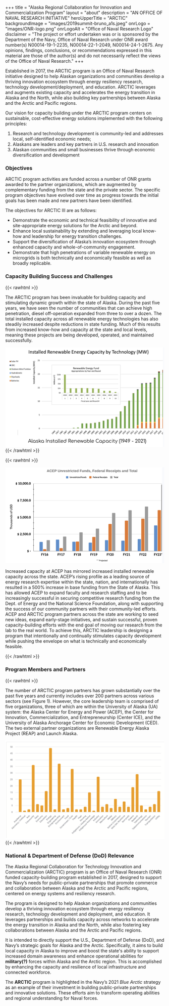+++
title = "Alaska Regional Collaboration for Innovation and Commercialization Program"
layout = "about"
description = "AN OFFICE OF NAVAL RESEARCH INITIATIVE"
heroUpperTitle = "ARCTIC"
backgroundImage = "images/2019summit-bruno_a1s.jpeg"
onrLogo = "images/ONR-logo.png"
onrLogoAlt = "Office of Naval Research Logo"
disclaimer = "The project or effort undertaken was or is sponsored by the Department of the Navy, Office of Naval Research under ONR award number(s) N00014-19-1-2235, N00014-22-1-2049, N00014-24-1-2675. Any opinions, findings, conclusions, or recommendations expressed in this material are those of the author(s) and do not necessarily reflect the views of the Office of Naval Research."
+++

Established in 2017, the ARCTIC program is an Office of Naval Research initiative designed to help Alaskan organizations and communities develop a thriving innovation ecosystem through energy resiliency research, technology development/deployment, and education. ARCTIC leverages and augments existing capacity and accelerates the energy transition in Alaska and the North, while also building key partnerships between Alaska and the Arctic and Pacific regions.

Our vision for capacity building under the ARCTIC program centers on sustainable, cost-effective energy solutions implemented with the following principles:

1. Research and technology development is community-led and addresses local, self-identified economic needs;
2. Alaskans are leaders and key partners in U.S. research and innovation
3. Alaskan communities and small businesses thrive through economic diversification and development

### Objectives

ARCTIC program activities are funded across a number of ONR grants awarded to the partner organizations, which are augmented by complementary funding from the state and the private sector. The specific program objectives have evolved over time as progress towards the initial goals has been made and new partners have been identified.

The objectives for ARCTIC III are as follows:

- Demonstrate the economic and technical feasibility of innovative and site-appropriate energy solutions for the Arctic and beyond.
- Enhance local sustainability by extending and leveraging local know-how and leadership for energy transition challenges.
- Support the diversification of Alaska’s innovation ecosystem through enhanced capacity and whole-of-community engagement.
- Demonstrate that high penetrations of variable renewable energy on microgrids is both technically and economically feasible as well as broadly replicable.


### Capacity Building Success and Challenges

{{< rawhtml >}}

<div class="image-text-flexbox">
    <div class="text-content">
        <p>The ARCTIC program has been invaluable for building capacity and stimulating dynamic growth within the state of Alaska. During the past five years, we have seen the number of communities that can achieve high penetration, diesel off-operation expanded 
from three to over a dozen. The total installed capacity across all renewable energy technologies has also steadily increased despite reductions in state funding. Much of this results from increased know-how and capacity at the state and local levels, meaning these projects are being developed, operated, and maintained successfully.</p>
    </div>
    <div class="image-content">
        <a class="pswp-gallery__item"
           href="renew-energy-capacity.png">
          <img src="renew-energy-capacity.png" alt="ARCTIC Program Members and Partners">
        </a>
    </div>
</div>
{{< /rawhtml >}}

{{< rawhtml >}}

<div class="image-text-flexbox">
    <div class="image-content">
        <a class="pswp-gallery__item"
           href="funds.png">
          <img src="funds.png" alt="Historical Funding">
        </a>
    </div>
    <div class="text-content">
        <p>Increased capacity at ACEP has mirrored increased installed renewable capacity across the state. ACEP’s rising profile as a leading source of energy research expertise within the state, nation, and internationally has resulted in a 500% increase in base funding from the State of Alaska. This has allowed ACEP to expand faculty and research staffing and to be increasingly successful in securing competitive research funding from the Dept. of Energy and the National Science Foundation, along with supporting the success of our community partners with their community-led efforts. ACEP and ARCTIC program partners across the state are working to seed new ideas, expand early-stage initiatives, and sustain successful, proven capacity-building efforts with the end goal of moving our research from the lab to the real world. To achieve this, ARCTIC leadership is designing a program that intentionally and continually stimulates capacity development while pushing the envelope on what is technically and economically feasible.</p>
    </div>
</div>
{{< /rawhtml >}}

### Program Members and Partners

{{< rawhtml >}}

<div class="image-text-flexbox">
    <div class="text-content">
        <p>The number of ARCTIC program partners has grown substantially over the past five years and currently includes over 200 partners across various sectors (see Figure 1). However, the core leadership team is comprised of five organizations, three of which are within the University of Alaska (UA) system: the Alaska Center for Energy and Power (ACEP), the Center for Innovation, Commercialization, and Entrepreneurship (Center ICE), and the University of Alaska Anchorage Center for Economic Development (CED). The two external partner organizations are Renewable Energy Alaska Project (REAP) and Launch Alaska.</p>
    </div>
    <div class="image-content">
        <a class="pswp-gallery__item"
           href="partners-members.png">
          <img src="partners-members.png" alt="ARCTIC Program Members and Partners">
        </a>
    </div>
</div>
{{< /rawhtml >}}

### National & Department of Defense (DoD) Relevance
The Alaska Regional Collaboration for Technology Innovation and Commercialization (ARCTIC) program is an Office of Naval Research (ONR) funded capacity-building program established in 2017, designed to support the Navy’s needs for public-private partnerships that promote commerce and collaboration between Alaska and the Arctic and Pacific regions, centered on energy systems and resiliency research.

The program is designed to help Alaskan organizations and communities develop a thriving innovation ecosystem through energy resiliency research, technology development and deployment, and education. It leverages partnerships and builds capacity across networks to accelerate the energy transition in Alaska and the North, while also fostering key collaborations between Alaska and the Arctic and Pacific regions. 

It is intended to directly support the U.S., Department of Defense (DoD), and Navy’s strategic goals for Alaska and the Arctic. Specifically, it aims to build local capacity in Alaska to improve and boost the state's ability to support increased domain awareness and enhance operational abilities for **military(?)** forces within Alaska and the Arctic region. This is accomplished by enhancing the capacity and resilience of local infrastructure and connected workforce. 

The **ARCTIC** program is highlighted in the Navy’s 2021 *Blue Arctic* strategy as an example of their investment in building public-private partnerships and innovative solutions. These efforts aim to transform operating abilities and regional understanding for Naval forces.
